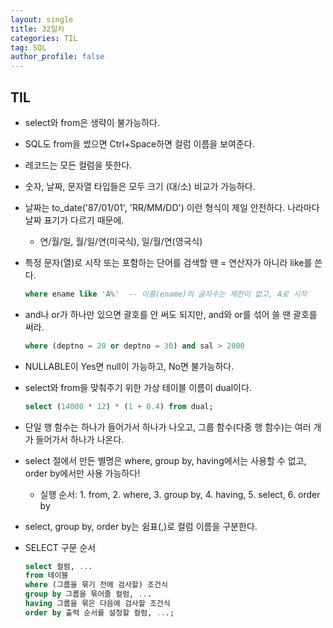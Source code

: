 ```yaml
---
layout: single
title: 32일차
categories: TIL
tag: SQL
author_profile: false
---
```


## TIL

- select와 from은 생략이 불가능하다.

- SQL도 from을 썼으면 Ctrl+Space하면 컬럼 이름을 보여준다.

- 레코드는 모든 컬럼을 뜻한다.

- 숫자, 날짜, 문자열 타입들은 모두 크기 (대/소) 비교가 가능하다.

- 날짜는 to_date('87/01/01', 'RR/MM/DD') 이런 형식이 제일 안전하다. 나라마다 날짜 표기가 다르기 때문에.
  - 연/월/일, 월/일/연(미국식), 일/월/연(영국식)

- 특정 문자(열)로 시작 또는 포함하는 단어를 검색할 땐 = 연산자가 아니라 like를 쓴다.

  ```sql
  where ename like 'A%'  -- 이름(ename)의 글자수는 제한이 없고, A로 시작
  ```

- and나 or가 하나만 있으면 괄호를 안 써도 되지만, and와 or를 섞어 쓸 땐 괄호를 써라.

  ```sql
  where (deptno = 20 or deptno = 30) and sal > 2000
  ```

- NULLABLE이 Yes면 null이 가능하고, No면 불가능하다.

- select와 from을 맞춰주기 위한 가상 테이블 이름이 dual이다.
  
  ```sql
  select (14000 * 12) * (1 + 0.4) from dual;
  ```
  
- 단일 행 함수는 하나가 들어가서 하나가 나오고, 그룹 함수(다중 행 함수)는 여러 개가 들어가서 하나가 나온다.

- select 절에서 만든 별명은 where, group by, having에서는 사용할 수 없고, order by에서만 사용 가능하다!
  - 실행 순서: 1. from, 2. where, 3. group by, 4. having, 5. select, 6. order by

- select, group by, order by는 쉼표(,)로 컬럼 이름을 구분한다.

- SELECT 구문 순서

  ```sql
  select 컬럼, ...
  from 테이블
  where (그룹을 묶기 전에 검사할) 조건식
  group by 그룹을 묶어줄 컬럼, ...
  having 그룹을 묶은 다음에 검사할 조건식
  order by 출력 순서를 설정할 컬럼, ...;
  ```

  

